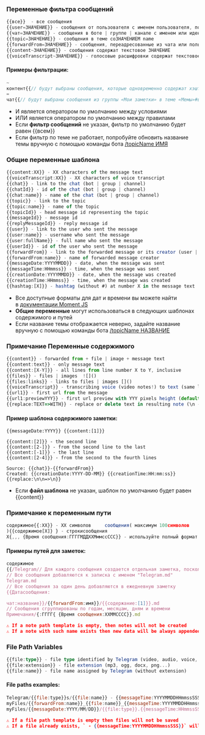 ### Переменные фильтра сообщений

[](https://github.com/soberhacker/obsidian-telegram-sync/blob/main/docs/Template%20Variables%20List.md#message-filter-variables)

```ts
{{все}}  - все сообщения
{{user=ЗНАЧЕНИЕ}} - сообщения от пользователя с именем пользователя, полным именем или идентификатором , равным ЗНАЧЕНИЮ
{{чат=ЗНАЧЕНИЕ}} - сообщения в боте | группе | канале с именем или идентификатором , равным  ЗНАЧЕНИЕ
{{topic=ЗНАЧЕНИЕ}} - сообщения в теме соЗНАЧЕНИЕМ name 
{{forwardFrom=ЗНАЧЕНИЕ}} - сообщения, переадресованные из чата или пользователя со ЗНАЧЕНИЕМ name 
{{content~ЗНАЧЕНИЕ}} - сообщения содержат текстовое ЗНАЧЕНИЕ
{{voiceTranscript~ЗНАЧЕНИЕ}} - голосовые расшифровки содержат текстовое ЗНАЧЕНИЕ
```

#### Примеры фильтрации:

[](https://github.com/soberhacker/obsidian-telegram-sync/blob/main/docs/Template%20Variables%20List.md#filter-examples)

```js
~
контент{{// будут выбраны сообщения, которые одновременно содержат хэштеги #видео и #фильм} }Мемы=тема{{}}ЗаметкиМои
=
чат{{// будут выбраны сообщения из группы «Мои заметки» в теме «Мемы»#видео}}{{контент~#фильм}}
```

- И является оператором по умолчанию между условиями
- ИЛИ является оператором по умолчанию между правилами
- Если **фильтр сообщений** не указан, фильтр по умолчанию будет равен {{всем}}
- Если фильтр по теме не работает, попробуйте обновить название темы вручную с помощью команды бота [/topicName ИМЯ](https://github.com/soberhacker/obsidian-telegram-sync/blob/main/docs)  
      
    

### Общие переменные шаблона

[](https://github.com/soberhacker/obsidian-telegram-sync/blob/main/docs/Template%20Variables%20List.md#generic-template-variables)

```ts
{{content:XX}} - XX characters of the message text
{{voiceTranscript:XX}} - XX characters of voice transcript
{{chat}} - link to the chat (bot | group | channel)
{{chatId}} - id of the chat (bot | group | channel)
{{chat:name}} - name of the chat (bot | group | channel)
{{topic}} - link to the topic
{{topic:name}} - name of the topic
{{topicId}} - head message id representing the topic
{{messageId}} - message id
{{replyMessageId}} - reply message id
{{user}} - link to the user who sent the message
{{user:name}} - username who sent the message
{{user:fullName}} - full name who sent the message
{{userId}} - id of the user who sent the message
{{forwardFrom}} - link to the forwarded message or its creator (user | channel)
{{forwardFrom:name}} - name of forwarded message creator
{{messageDate:YYYYMMDD}} - date, when the message was sent
{{messageTime:HHmmss}} - time, when the message was sent
{{creationDate:YYYYMMDD}} - date, when the message was created
{{creationTime:HHmmss}} - time, when the message was created
{{hashtag:[X]}} - hashtag (without #) at number X in the message text
```

- Все доступные форматы для дат и времени вы можете найти в [документации Moment JS](https://momentjs.com/docs/#/parsing/string-format/)
- **Общие переменные** могут использоваться в следующих шаблонах содержимого и путей
- Если название темы отображается неверно, задайте название вручную с помощью команды бота [/topicName НАЗВАНИЕ](https://github.com/soberhacker/obsidian-telegram-sync/blob/main/docs)  
      
    

### Примечание Переменные содержимого

[](https://github.com/soberhacker/obsidian-telegram-sync/blob/main/docs/Template%20Variables%20List.md#note-content-variables)

```ts
{{content}} - forwarded from + file | image + message text
{{content:text}} - only message text
{{content:[X-Y]}} - all lines from line number X to Y, inclusive
{{files}} - files | images  ![]()
{{files:links}} - links to files | images []()
{{voiceTranscript}} - transcribing voice (video notes!) to text (same limits as for Telegram Premium subscribers)
{{url1}} - first url from the message
{{url1:previewYYY}} - first url preview with YYY pixels height (default 250)
{{replace:TEXT=>WITH}} - replace or delete text in resulting note (\n - new line)
```

#### Пример шаблона содержимого заметки:

[](https://github.com/soberhacker/obsidian-telegram-sync/blob/main/docs/Template%20Variables%20List.md#note-content-template-example)

```
{{messageDate:YYYY}} {{content:[1]}}

{{content:[2]}} - the second line
{{content:[2-]}} - from the second line to the last
{{content:[-1]}} - the last line
{{content:[2-4]}} - from the second to the fourth lines

Source: {{chat}}-{{forwardFrom}}
Created: {{creationDate:YYYY-DD-MM}} {{creationTime:HH:mm:ss}}
{{replace:\n\n=>\n}}
```

- Если **файл шаблона** не указан, шаблон по умолчанию будет равен {{content}}  
      
    

### Примечание к переменным пути

[](https://github.com/soberhacker/obsidian-telegram-sync/blob/main/docs/Template%20Variables%20List.md#note-path-variables)

```ts
содержимое{{:XX}} - XX символов     сообщения( максимум 100символов
){{содержимое[X]} } - строкисообщения
X{,,, {Время сообщения:ГГГГМДДХХМммссССС}} - используйте полный формат времени для создания уникальных названий заметок
```

#### Примеры путей для заметок:

[](https://github.com/soberhacker/obsidian-telegram-sync/blob/main/docs/Template%20Variables%20List.md#note-paths-examples)

```js
содержимое
{{/Telegram// Для каждого сообщения создается отдельная заметка, поскольку названия заметок зависят от текста сообщения и времени:30}} - {{Время сообщения:ГГГГДХХМ МММСССС}}.md
// Все сообщения добавляются к записка с именем "Telegram.md"
Telegram.md
// Все сообщения за один день добавляются в ежедневную заметку
{{Датасообщения:

чат:название}}/{{forwardFrom:имя}}/{{содержание:[1]}}.md
// Сообщения сгруппированы по годам, месяцам, дням и времени
Примечания/{:ГГГГ{ {Время сообщения:ХХММСССС}}.md
```

```json
⚠️ If a note path template is empty, then notes will not be created
⚠️ If a note with such name exists then new data will be always appended to this note
```

### File Path Variables

[](https://github.com/soberhacker/obsidian-telegram-sync/blob/main/docs/Template%20Variables%20List.md#file-path-variables)

```ts
{{file:type}} - file type identified by Telegram (video, audio, voice, photo, document)
{{file:extension}} - file extension (mp3, ogg, docx, png...)
{{file:name}} - file name assigned by Telegram (without extension)
```

#### File paths examples:

[](https://github.com/soberhacker/obsidian-telegram-sync/blob/main/docs/Template%20Variables%20List.md#file-paths-examples)

```js
Telegram/{{file:type}}s/{{file:name}} - {{messageTime:YYYYMMDDHHmmssSSS}}.{{file:extension}}
myFiles/{{forwardFrom:name}}_{{file:name}}_{{messageTime:YYYYMMDDHHmmssSSS}}.{{file:extension}}
myFiles/{{messageDate:YYYY/MM/DD}}/{{file:type}}.{{messageTime:HHmmssSSS}}.{{file:name}}.{{file:extension}}
```

```json
⚠️ If a file path template is empty then files will not be saved
⚠️ If a file already exists, ` - {{messageTime:YYYYMMDDHHmmssSSS}}` will be added to its name
```
